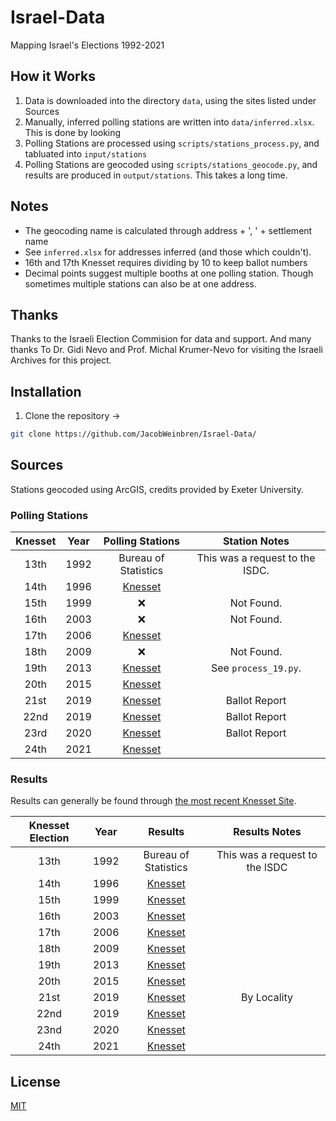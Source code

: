 # Israel-Data

Mapping Israel's Elections 1992-2021

## How it Works

1. Data is downloaded into the directory `data`, using the sites listed under Sources
2. Manually, inferred polling stations are written into `data/inferred.xlsx`. This is done by looking
3. Polling Stations are processed using `scripts/stations_process.py`, and tabluated into `input/stations`
4. Polling Stations are geocoded using `scripts/stations_geocode.py`, and results are produced in `output/stations`. This takes a long time.

## Notes

- The geocoding name is calculated through address + ', ' + settlement name
- See `inferred.xlsx` for addresses inferred (and those which couldn't).
- 16th and 17th Knesset requires dividing by 10 to keep ballot numbers
- Decimal points suggest multiple booths at one polling station. Though sometimes multiple stations can also be at one address.

## Thanks

Thanks to the Israeli Election Commision for data and support. And many thanks To Dr. Gidi Nevo and Prof. Michal Krumer-Nevo for visiting the Israeli Archives for this project.

## Installation

1. Clone the repository →

```bash
git clone https://github.com/JacobWeinbren/Israel-Data/
```

## Sources

Stations geocoded using ArcGIS, credits provided by Exeter University.

### Polling Stations

| Knesset | Year |  Polling Stations | Station Notes |
| :--------------: | :--: | :---------------: | :-----------: |
| 13th | 1992 | Bureau of Statistics | This was a request to the ISDC. | 
| 14th | 1996 | [Knesset](https://bechirot24.bechirot.gov.il/election/Documents/%D7%91%D7%97%D7%99%D7%A8%D7%95%D7%AA%20%D7%A7%D7%95%D7%93%D7%9E%D7%95%D7%AA/results_14.xls) | |
| 15th | 1999 | ❌ | Not Found.
| 16th | 2003 | ❌ | Not Found.
| 17th | 2006 | [Knesset](https://bechirot24.bechirot.gov.il/election/Documents/%D7%91%D7%97%D7%99%D7%A8%D7%95%D7%AA%20%D7%A7%D7%95%D7%93%D7%9E%D7%95%D7%AA/results_17.xls) |
| 18th | 2009 | ❌ | Not Found.
| 19th | 2013 | [Knesset](https://www.gov.il/apps/elections/elections-knesset-19/heb/about/AllStations.pdf) | See `process_19.py`.
| 20th | 2015 | [Knesset](https://www.bechirot20.gov.il/election/Kneset20/Pages/BallotsList.aspx) 
| 21st | 2019 | [Knesset](https://bechirot21.bechirot.gov.il/election/Kneset20/Pages/BallotsList.aspx) | Ballot Report |
| 22nd | 2019 | [Knesset](https://bechirot22.bechirot.gov.il/election/Kneset20/Pages/BallotsList.aspx) | Ballot Report | 
| 23rd | 2020 | [Knesset](https://bechirot23.bechirot.gov.il/election/Kneset20/Pages/BallotsList.aspx) | Ballot Report | 
| 24th | 2021 |  [Knesset](https://bechirot24.bechirot.gov.il/election/Kneset20/Pages/BallotsList.aspx)

### Results

Results can generally be found through [the most recent Knesset Site](https://bechirot24.bechirot.gov.il/election/Pages/PreviousElection.aspx).

| Knesset Election | Year |  Results | Results Notes |
| :------------------: | :---: | :--------: | :---------------: |
| 13th | 1992 | Bureau of Statistics | This was a request to the ISDC |
| 14th | 1996 | [Knesset](https://bechirot24.bechirot.gov.il/election/Documents/%D7%91%D7%97%D7%99%D7%A8%D7%95%D7%AA%20%D7%A7%D7%95%D7%93%D7%9E%D7%95%D7%AA/results_14.xls) |
| 15th | 1999 | [Knesset](https://bechirot24.bechirot.gov.il/election/Documents/%D7%91%D7%97%D7%99%D7%A8%D7%95%D7%AA%20%D7%A7%D7%95%D7%93%D7%9E%D7%95%D7%AA/results_15.xls) |
| 16th | 2003 | [Knesset](https://bechirot24.bechirot.gov.il/election/Documents/%D7%91%D7%97%D7%99%D7%A8%D7%95%D7%AA%20%D7%A7%D7%95%D7%93%D7%9E%D7%95%D7%AA/results_16.xls) |
| 17th | 2006 | [Knesset](https://bechirot24.bechirot.gov.il/election/Documents/%D7%91%D7%97%D7%99%D7%A8%D7%95%D7%AA%20%D7%A7%D7%95%D7%93%D7%9E%D7%95%D7%AA/results_17.xls) |
| 18th | 2009 | [Knesset](https://bechirot24.bechirot.gov.il/election/Documents/%D7%91%D7%97%D7%99%D7%A8%D7%95%D7%AA%20%D7%A7%D7%95%D7%93%D7%9E%D7%95%D7%AA/results_18.xls) |
| 19th | 2013 | [Knesset](https://bechirot24.bechirot.gov.il/election/Documents/%D7%91%D7%97%D7%99%D7%A8%D7%95%D7%AA%20%D7%A7%D7%95%D7%93%D7%9E%D7%95%D7%AA/results_19.xls) |
| 20th | 2015 | [Knesset](https://bechirot24.bechirot.gov.il/election/Documents/%D7%91%D7%97%D7%99%D7%A8%D7%95%D7%AA%20%D7%A7%D7%95%D7%93%D7%9E%D7%95%D7%AA/results_20.xls) |
| 21st | 2019 | [Knesset](https://votes21.bechirot.gov.il/) | By Locality |
| 22nd | 2019 | [Knesset](https://bechirot24.bechirot.gov.il/election/Documents/%D7%9B%D7%A0%D7%A1%D7%AA%2023/%D7%AA%D7%95%D7%A6%D7%90%D7%95%D7%AA%20%D7%94%D7%91%D7%97%D7%99%D7%A8%D7%95%D7%AA%2022%20%D7%9C%D7%A4%D7%99%20%D7%A7%D7%9C%D7%A4%D7%99%D7%95%D7%AA%20%D7%91%D7%99%D7%A9%D7%95%D7%91%D7%99%D7%9D.xlsx) |
| 23nd | 2020 | [Knesset](https://bechirot24.bechirot.gov.il/election/Documents/%D7%9B%D7%A0%D7%A1%D7%AA%2024/results_23_by_kalpi.xlsx)
| 24th | 2021 | [Knesset](https://bechirot24.bechirot.gov.il/election/Kneset24/Pages/BallotsList.aspx)

## License

[MIT](https://choosealicense.com/licenses/mit/)

